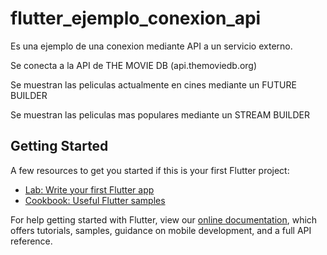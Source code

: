 # flutter_ejemplo_conexion_api

Es una ejemplo de una conexion mediante API a un servicio externo.

Se conecta a la API de THE MOVIE DB (api.themoviedb.org)

Se muestran las peliculas actualmente en cines mediante un FUTURE BUILDER

Se muestran las peliculas mas populares mediante un STREAM BUILDER



## Getting Started

A few resources to get you started if this is your first Flutter project:

- [Lab: Write your first Flutter app](https://flutter.dev/docs/get-started/codelab)
- [Cookbook: Useful Flutter samples](https://flutter.dev/docs/cookbook)

For help getting started with Flutter, view our
[online documentation](https://flutter.dev/docs), which offers tutorials,
samples, guidance on mobile development, and a full API reference.
